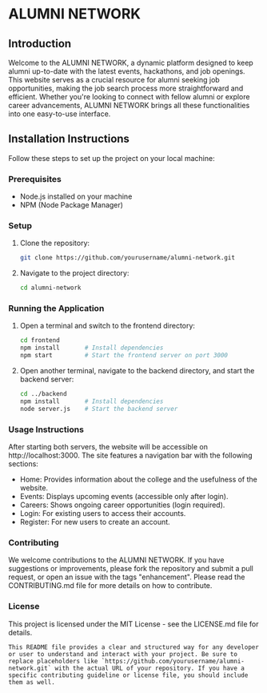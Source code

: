 # ALUMNI NETWORK

## Introduction
Welcome to the ALUMNI NETWORK, a dynamic platform designed to keep alumni up-to-date with the latest events, hackathons, and job openings. This website serves as a crucial resource for alumni seeking job opportunities, making the job search process more straightforward and efficient. Whether you're looking to connect with fellow alumni or explore career advancements, ALUMNI NETWORK brings all these functionalities into one easy-to-use interface.

## Installation Instructions
Follow these steps to set up the project on your local machine:

### Prerequisites
- Node.js installed on your machine
- NPM (Node Package Manager)

### Setup
1. Clone the repository:
   ```bash
   git clone https://github.com/yourusername/alumni-network.git
2. Navigate to the project directory:
   ```bash
   cd alumni-network

### Running the Application
1. Open a terminal and switch to the frontend directory:
   ```bash
   cd frontend
   npm install       # Install dependencies
   npm start         # Start the frontend server on port 3000
2. Open another terminal, navigate to the backend directory, and start the backend server:
    ```bash
    cd ../backend
    npm install       # Install dependencies
    node server.js    # Start the backend server

### Usage Instructions
After starting both servers, the website will be accessible on http://localhost:3000. The site features a navigation bar with the following sections:
 * Home: Provides information about the college and the usefulness of the website.
 * Events: Displays upcoming events (accessible only after login).
 * Careers: Shows ongoing career opportunities (login required).
 * Login: For existing users to access their accounts.
 * Register: For new users to create an account.

### Contributing
We welcome contributions to the ALUMNI NETWORK. If you have suggestions or improvements, please fork the repository and submit a pull request, or open an issue with the tags "enhancement". Please read the CONTRIBUTING.md file for more details on how to contribute.

### License
This project is licensed under the MIT License - see the LICENSE.md file for details.
```ardunio
This README file provides a clear and structured way for any developer or user to understand and interact with your project. Be sure to replace placeholders like `https://github.com/yourusername/alumni-network.git` with the actual URL of your repository. If you have a specific contributing guideline or license file, you should include them as well.






  
